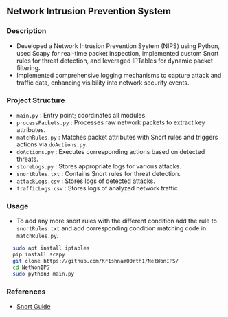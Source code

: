 ## Network Intrusion Prevention System

### Description

+ Developed a Network Intrusion Prevention System (NIPS) using Python, used Scapy for real-time packet inspection, implemented custom Snort rules for threat detection, and leveraged IPTables for dynamic packet filtering.  
+ Implemented comprehensive logging mechanisms to capture attack and traffic data, enhancing visibility into network security events.
### Project Structure

+ ```main.py``` : Entry point; coordinates all modules.
+ ```processPackets.py``` : Processes raw network packets to extract key attributes.
+ ```matchRules.py``` : Matches packet attributes with Snort rules and triggers actions via ```doActions.py```.
+ ```doActions.py``` : Executes corresponding actions based on detected threats.
+ ```storeLogs.py``` : Stores appropriate logs for various attacks.
+ ```snortRules.txt``` : Contains Snort rules for threat detection.
+ ```attackLogs.csv``` : Stores logs of detected attacks.
+ ```trafficLogs.csv``` : Stores logs of analyzed network traffic.

### Usage

+ To add any more snort rules with the different condition add the rule to ```snortRules.txt``` and add corresponding condition matching code in ```matchRules.py```.
  
```sh
  sudo apt install iptables
  pip install scapy
  git clone https://github.com/Kr1shnam00rth1/NetWonIPS/
  cd NetWonIPS
  sudo python3 main.py
```
### References

+ [Snort Guide](https://docs.snort.org/rules/options/general/)
